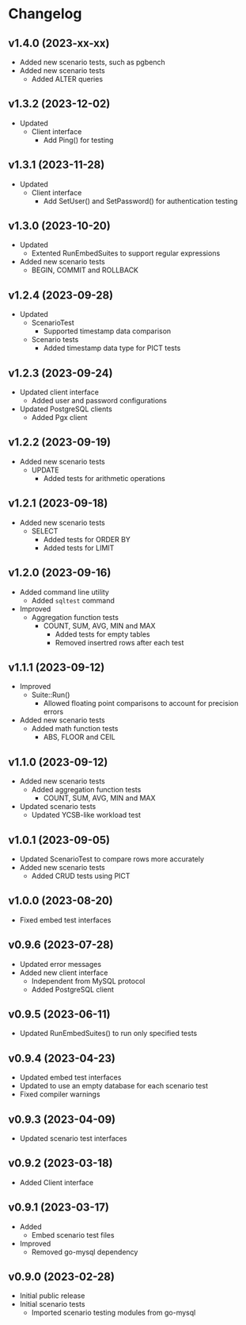 # Changelog

## v1.4.0 (2023-xx-xx)
- Added new scenario tests, such as pgbench
- Added new scenario tests
  - Added ALTER queries

## v1.3.2 (2023-12-02)
- Updated
  - Client interface
    - Add Ping() for testing

## v1.3.1 (2023-11-28)
- Updated
  - Client interface
    - Add SetUser() and SetPassword() for authentication testing

## v1.3.0 (2023-10-20)
- Updated
  - Extented RunEmbedSuites to support regular expressions
- Added new scenario tests
  - BEGIN, COMMIT and ROLLBACK

## v1.2.4 (2023-09-28)
- Updated
  - ScenarioTest
    - Supported timestamp data comparison
  - Scenario tests
    - Added timestamp data type for PICT tests

## v1.2.3 (2023-09-24)
- Updated client interface
  - Added user and password configurations
- Updated PostgreSQL clients
  - Added Pgx client

## v1.2.2 (2023-09-19)
- Added new scenario tests
  - UPDATE
    - Added tests for arithmetic operations

## v1.2.1 (2023-09-18)
- Added new scenario tests
  - SELECT
    - Added tests for ORDER BY
    - Added tests for LIMIT

## v1.2.0 (2023-09-16)
- Added command line utility
  - Added `sqltest` command
- Improved
  - Aggregation function tests
    - COUNT, SUM, AVG, MIN and MAX
      - Added tests for empty tables
      - Removed insertred rows after each test

## v1.1.1 (2023-09-12)
- Improved 
  - Suite::Run() 
    - Allowed floating point comparisons to account for precision errors
- Added new scenario tests
  - Added math function tests
    - ABS, FLOOR and CEIL

## v1.1.0 (2023-09-12)
- Added new scenario tests
  - Added aggregation function tests
    - COUNT, SUM, AVG, MIN and MAX
- Updated scenario tests
  - Updated YCSB-like workload test

## v1.0.1 (2023-09-05)
- Updated ScenarioTest to compare rows more accurately
- Added new scenario tests
  - Added CRUD tests using PICT

## v1.0.0 (2023-08-20)
- Fixed embed test interfaces

## v0.9.6 (2023-07-28)
- Updated error messages
- Added new client interface
  - Independent from MySQL protocol
  - Added PostgreSQL client

## v0.9.5 (2023-06-11)
- Updated RunEmbedSuites() to run only specified tests

## v0.9.4 (2023-04-23)
- Updated embed test interfaces
- Updated to use an empty database for each scenario test
- Fixed compiler warnings

## v0.9.3 (2023-04-09)
- Updated scenario test interfaces

## v0.9.2 (2023-03-18)
- Added Client interface

## v0.9.1 (2023-03-17)
- Added
  - Embed scenario test files
- Improved
  - Removed go-mysql dependency

## v0.9.0 (2023-02-28)
- Initial public release
- Initial scenario tests
  - Imported scenario testing modules from go-mysql
